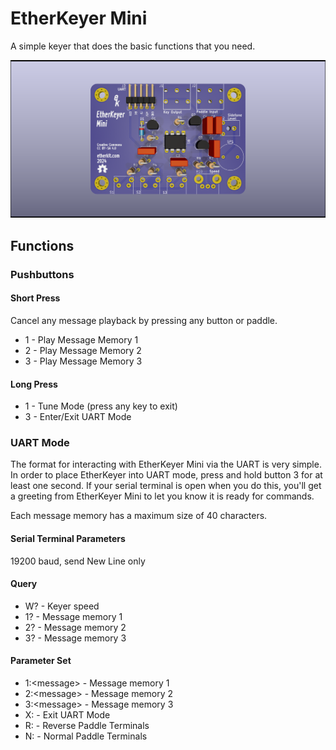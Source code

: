 # EtherKeyer Mini

A simple keyer that does the basic functions that you need.

![](PCB/EtherKeyerMini.png)

## Functions

### Pushbuttons
#### Short Press
Cancel any message playback by pressing any button or paddle.
- 1 - Play Message Memory 1
- 2 - Play Message Memory 2
- 3 - Play Message Memory 3

#### Long Press
- 1 - Tune Mode (press any key to exit)
- 3 - Enter/Exit UART Mode


### UART Mode
The format for interacting with EtherKeyer Mini via the UART is very simple. In order to place EtherKeyer into UART mode, press and hold button 3 for at least one second. If your serial terminal is open when you do this, you'll get a greeting from EtherKeyer Mini to let you know it is ready for commands.

Each message memory has a maximum size of 40 characters.

#### Serial Terminal Parameters
19200 baud, send New Line only

#### Query
- W? - Keyer speed
- 1? - Message memory 1
- 2? - Message memory 2
- 3? - Message memory 3

#### Parameter Set
- 1:\<message> - Message memory 1
- 2:\<message> - Message memory 2
- 3:\<message> - Message memory 3
- X: - Exit UART Mode
- R: - Reverse Paddle Terminals
- N: - Normal Paddle Terminals
